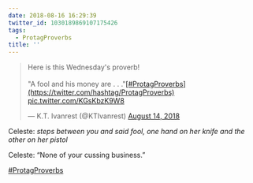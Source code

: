 ```yaml
---
date: 2018-08-16 16:29:39
twitter_id: 1030189869107175426
tags:
  - ProtagProverbs
title: ''
---
```


<blockquote class="twitter-tweet"><p lang="en" dir="ltr">Here is this Wednesday&#39;s proverb!<br><br>&quot;A fool and his money are . . .&quot;<a href="https://twitter.com/hashtag/ProtagProverbs?src=hash&amp;ref_src=twsrc%5Etfw">[#ProtagProverbs](https://twitter.com/hashtag/ProtagProverbs)</a> <a href="https://t.co/KGsKbzK9W8">pic.twitter.com/KGsKbzK9W8</a></p>&mdash; K.T. Ivanrest (@KTIvanrest) <a href="https://twitter.com/KTIvanrest/status/1029418850398478336?ref_src=twsrc%5Etfw">August 14, 2018</a></blockquote>
<script async src="https://platform.twitter.com/widgets.js" charset="utf-8"></script>

Celeste: *steps between you and said fool, one hand on her knife and the other on her pistol*

Celeste: “None of your cussing business.”

[#ProtagProverbs](https://twitter.com/hashtag/ProtagProverbs)
